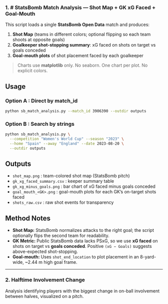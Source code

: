 ### 1. # StatsBomb Match Analysis — Shot Map + GK xG Faced + Goal-Mouth

This script loads a single **StatsBomb Open Data** match and produces:
1) **Shot Map** (teams in different colors; optional flipping so each team shoots at opposite goals)
2) **Goalkeeper shot-stopping summary**: xG faced on shots on target vs goals conceded
3) **Goal-mouth plots** of shot placement faced by each goalkeeper

> Charts use **matplotlib** only. No seaborn. One chart per plot. No explicit colors.

## Usage

### Option A : Direct by match_id
```bash
python sb_match_analysis.py --match_id 3906390 --outdir outputs
```

### Option B : Search by strings
```bash
python sb_match_analysis.py \
  --competition "Women's World Cup" --season "2023" \
  --home "Spain" --away "England" --date 2023-08-20 \
  --outdir outputs
```

## Outputs
- `shot_map.png` : team-colored shot map (StatsBomb pitch)
- `gk_xg_faced_summary.csv` : keeper summary table
- `gk_xg_minus_goals.png` : bar chart of xG faced minus goals conceded
- `goal_mouth_<GK>.png` : goal-mouth plots for each GK’s on-target shots faced
- `shots_raw.csv` : raw shot events for transparency

## Method Notes
- **Shot Map:** StatsBomb normalizes attacks to the right goal; the script optionally flips the second team for readability.
- **GK Metric:** Public StatsBomb data lacks PSxG, so we use **xG faced** on shots on target vs **goals conceded**. Positive `(xG − Goals)` suggests above-expected shot-stopping.
- **Goal-mouth:** Uses `shot_end_location` to plot placement in an 8-yard-wide, ~2.44 m high goal frame.

---
### 2. Halftime Involvement Change
Analysis identifying players with the biggest change in on-ball involvement between halves, visualized on a pitch.




